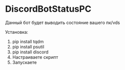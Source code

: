 # DiscordBotStatusPC

Данный бот будет выводить состояние вашего пк/vds

Установка:
1. pip install tqdm
2. pip install psutil
3. pip install discord
4. Настраиваете скрипт
5. Запускаете
